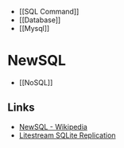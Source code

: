 
- [[SQL Command]]
- [[Database]]
- [[Mysql]]

# NewSQL
- [[NoSQL]]

## Links
- [NewSQL - Wikipedia](https://en.wikipedia.org/wiki/NewSQL)
- [Litestream SQLite Replication](https://litestream.io/how-it-works/)